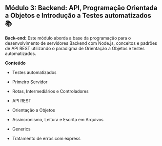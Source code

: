 ## **Módulo 3: Backend: API, Programação Orientada a Objetos e Introdução a Testes automatizados** 📚

**Back-end:** Este módulo aborda a base da programação para o desenvolvimento de servidores Backend com Node.js, conceitos e padrões de API REST utilizando o paradigma de Orientação a Objetos e testes automatizados.

**Conteúdo**

 - Testes automatizados

 - Primeiro Servidor

 - Rotas, Intermediários e Controladores

 - API REST

 - Orientação a Objetos

 - Assincronismo, Leitura e Escrita em Arquivos

 - Generics

- Tratamento de erros com express
